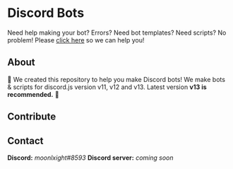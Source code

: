 # Discord Bots

Need help making your bot? Errors? Need bot templates? Need scripts? No problem! Please [click here](https://github.com/nightlxight/discord-bots) so we can help you!

## About

🤖 We created this repository to help you make Discord bots! We make bots & scripts for discord.js version v11, v12 and v13. Latest version **v13 is recommended.** 🤖



## Contribute



## Contact

**Discord:** _moonlxight#8593_
**Discord server:** *coming soon*
